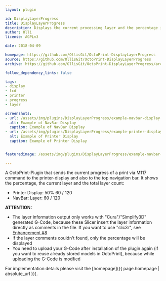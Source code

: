```yaml
---
layout: plugin

id: DisplayLayerProgress
title: DisplayLayerProgress 
description: Displays the current processing layer and the percentage in "Printer-Display" and in top "NavBar"
author: Olli
license: AGPLv3

date: 2018-04-09

homepage: https://github.com/OllisGit/OctoPrint-DisplayLayerProgress
source: https://github.com/OllisGit/OctoPrint-DisplayLayerProgress
archive: https://github.com/OllisGit/OctoPrint-DisplayLayerProgress/archive/master.zip

follow_dependency_links: false

tags:
- display
- lcd
- printer
- progress
- layer

screenshots:
- url: /assets/img/plugins/DisplayLayerProgress/example-navbar-display.jpg
  alt: Example of NavBar Display
  caption: Example of NavBar Display
- url: /assets/img/plugins/DisplayLayerProgress/example-printer-display.jpg
  alt: Example of Printer Display
  caption: Example of Printer Display


featuredimage: /assets/img/plugins/DisplayLayerProgress/example-navbar-display.jpg

---
```


A OctoPrint-Plugin that sends the current progress of a print via M117 command to the printer-display and also to the top navigation bar.
It shows the percentage, the current layer and the total layer count:

- Printer Display: 50% 60 / 120
- NavBar: Layer: 60 / 120

**ATTENTION:** 
- The layer information output only works with "Cura"/"Simplify3D" generated G-Code, because these Slicer insert the layer information directly as comments in the file. 
If you want to use "slic3r", see [Enhancement #8](https://github.com/OllisGit/OctoPrint-DisplayLayerProgress/issues/8)
- If the layer comments couldn't found, only the percentage will be displayed
- You need to upload your G-Code after installation of the plugin again (if you want to reuse already stored models in OctoPrint), because while uploading the G-Code is modfied


For implementation details please visit the [homepage]({{ page.homepage | absolute_url }}).

